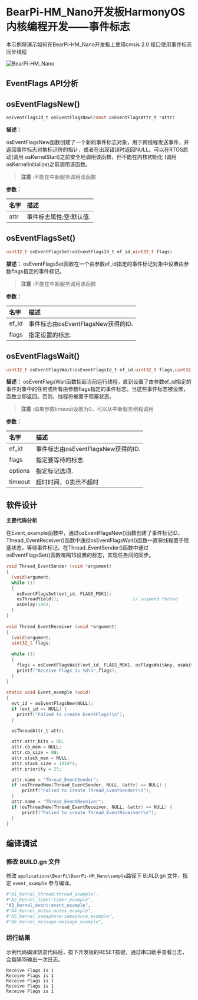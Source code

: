 # BearPi-HM_Nano开发板HarmonyOS内核编程开发——事件标志
本示例将演示如何在BearPi-HM_Nano开发板上使用cmsis 2.0 接口使用事件标志同步线程

![BearPi-HM_Nano]([/applications/BearPi/BearPi-HM_Nano/docs/figures/00_public/BearPi-HM_Nano.png](https://gitee.com/bearpi/bearpi-hm_nano/raw/master/applications/BearPi/BearPi-HM_Nano/docs/figures/00_public/BearPi-HM_Nano.png))
## EventFlags API分析


## osEventFlagsNew()

```c
osEventFlagsId_t osEventFlagsNew(const osEventFlagsAttr_t *attr)
```
**描述：**

osEventFlagsNew函数创建了一个新的事件标志对象，用于跨线程发送事件，并返回事件标志对象标识符的指针，或者在出现错误时返回NULL。可以在RTOS启动(调用 osKernelStart)之前安全地调用该函数，但不能在内核初始化 (调用 osKernelInitialize)之前调用该函数。
> **注意** :不能在中断服务调用该函数


**参数：**

|名字|描述|
|:--|:------| 
| attr |事件标志属性;空:默认值.  |

## osEventFlagsSet()

```c
uint32_t osEventFlagsSet(osEventFlagsId_t ef_id,uint32_t flags)
```
**描述：**
osEventFlagsSet函数在一个由参数ef_id指定的事件标记对象中设置由参数flags指定的事件标记。

> **注意** :不能在中断服务调用该函数


**参数：**

|名字|描述|
|:--|:------| 
| ef_id | 事件标志由osEventFlagsNew获得的ID.  |
| flags | 指定设置的标志.  |

## osEventFlagsWait()

```c
uint32_t osEventFlagsWait(osEventFlagsId_t ef_id,uint32_t flags,uint32_t options,uint32_t timeout)
```
**描述：**
osEventFlagsWait函数挂起当前运行线程，直到设置了由参数ef_id指定的事件对象中的任何或所有由参数flags指定的事件标志。当这些事件标志被设置，函数立即返回。否则，线程将被置于阻塞状态。

> **注意** :如果参数timeout设置为0，可以从中断服务例程调用


**参数：**

|名字|描述|
|:--|:------| 
| ef_id | 事件标志由osEventFlagsNew获得的ID.  |
| flags | 指定要等待的标志.  |
| options | 指定标记选项.  |
| timeout | 超时时间，0表示不超时  |


## 软件设计

**主要代码分析**

在Event_example函数中，通过osEventFlagsNew()函数创建了事件标记ID，Thread_EventReceiver()函数中通过osEventFlagsWait()函数一直将线程置于阻塞状态，等待事件标记。在Thread_EventSender()函数中通过osEventFlagsSet()函数每隔1S设置的标志，实现任务间的同步。

```c
void Thread_EventSender (void *argument) 
{
  (void)argument;
  while (1) 
  {    
    osEventFlagsSet(evt_id, FLAGS_MSK1);
    osThreadYield();                            // suspend thread
    osDelay(100);
  }
}
 
void Thread_EventReceiver (void *argument) 
{
  (void)argument;
  uint32_t flags;
  
  while (1) 
  {
    flags = osEventFlagsWait(evt_id, FLAGS_MSK1, osFlagsWaitAny, osWaitForever);
    printf("Receive Flags is %d\n",flags);
  }
}
 
static void Event_example (void) 
{
  evt_id = osEventFlagsNew(NULL);
  if (evt_id == NULL) {
    printf("Falied to create EventFlags!\n");
  }

  osThreadAttr_t attr;
  
  attr.attr_bits = 0U;
  attr.cb_mem = NULL;
  attr.cb_size = 0U;
  attr.stack_mem = NULL;
  attr.stack_size = 1024*4;
  attr.priority = 25;

  attr.name = "Thread_EventSender";
  if (osThreadNew(Thread_EventSender, NULL, &attr) == NULL) {
      printf("Falied to create Thread_EventSender!\n");
  }
  attr.name = "Thread_EventReceiver";
  if (osThreadNew(Thread_EventReceiver, NULL, &attr) == NULL) {
      printf("Falied to create Thread_EventReceiver!\n");
  }
} 

```

## 编译调试

### 修改 BUILD.gn 文件

修改 `applications\BearPi\BearPi-HM_Nano\sample`路径下 BUILD.gn 文件，指定 `event_example` 参与编译。

```r
#"A1_kernal_thread:thread_example",
#"A2_kernel_timer:timer_example",
"A3_kernel_event:event_example",
#"A4_kernel_mutex:mutex_example",
#"A5_kernel_semaphore:semaphore_example",
#"A6_kernel_message:message_example",
```
    


### 运行结果<a name="section18115713118"></a>

示例代码编译烧录代码后，按下开发板的RESET按键，通过串口助手查看日志，会每隔1S输出一次日志。
```
Receive Flags is 1
Receive Flags is 1
Receive Flags is 1
Receive Flags is 1
Receive Flags is 1
```
